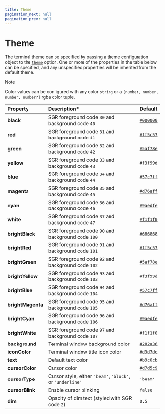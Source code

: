 ```yaml
---
title: Theme
pagination_next: null
pagination_prev: null
---
```


# Theme

The terminal theme can be specified by passing a theme configuration object to the [`theme`](options.md#theme) option. One or more of the properties in the table below can be specified, and any unspecified properties will be inherited from the default theme.

> [!note]
> Color values can be configured with any color `string` or a `[number, number, number, number?]` rgba color tuple.

|Property|Description*|Default|
|:-------|:----------|:------|
| **black** | SGR foreground code `30` and background code `40` | [`#000000`](color:000000) |
| **red** | SGR foreground code `31` and background code `41` | [`#ff5c57`](color:ff5c57) |
| **green** | SGR foreground code `32` and background code `42` | [`#5af78e`](color:5af78e) |
| **yellow** | SGR foreground code `33` and background code `43` | [`#f3f99d`](color:f3f99d) |
| **blue** | SGR foreground code `34` and background code `44` | [`#57c7ff`](color:57c7ff) |
| **magenta** | SGR foreground code `35` and background code `45` | [`#d76aff`](color:d76aff) |
| **cyan** | SGR foreground code `36` and background code `46` | [`#9aedfe`](color:9aedfe) |
| **white** | SGR foreground code `37` and background code `47` | [`#f1f1f0`](color:f1f1f0) |
| **brightBlack** | SGR foreground code `90` and background code `100` | [`#686868`](color:686868) |
| **brightRed** | SGR foreground code `91` and background code `101` | [`#ff5c57`](color:ff5c57) |
| **brightGreen** | SGR foreground code `92` and background code `102` | [`#5af78e`](color:5af78e) |
| **brightYellow** | SGR foreground code `93` and background code `103` | [`#f3f99d`](color:f3f99d) |
| **brightBlue** | SGR foreground code `94` and background code `104` | [`#57c7ff`](color:57c7ff) |
| **brightMagenta** | SGR foreground code `95` and background code `105` | [`#d76aff`](color:d76aff) |
| **brightCyan** | SGR foreground code `96` and background code `106` | [`#9aedfe`](color:9aedfe) |
| **brightWhite** | SGR foreground code `97` and background code `107` | [`#f1f1f0`](color:f1f1f0) |
| **background** | Terminal window background color | [`#282a36`](color:282a36) |
| **iconColor** | Terminal window title icon color | [`#d3d7de`](color:d3d7de) |
| **text** | Default text color | [`#b9c0cb`](color:b9c0cb) |
| **cursorColor** | Cursor color | [`#d7d5c9`](color:d7d5c9) |
| **cursorType** | Cursor style, either `'beam'`,  `'block'`, or `'underline'` | `'beam'` |
| **cursorBlink** | Enable cursor blinking | `false` |
| **dim** | Opacity of dim text (styled with SGR code `2`)  | `0.5` |

